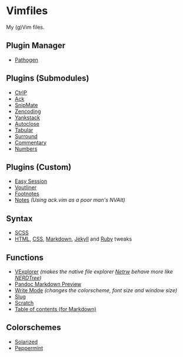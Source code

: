 # Vimfiles

My (g)Vim files.

## Plugin Manager

- [Pathogen](https://github.com/tpope/vim-pathogen "Pathogen")

## Plugins (Submodules)

- [CtrlP](https://github.com/kien/ctrlp.vim "CtrlP")
- [Ack](https://github.com/mileszs/ack.vim "Ack")
- [SnipMate](https://github.com/msanders/snipmate.vim "SnipMate")
- [Zencoding](https://github.com/mattn/zencoding-vim "Zencoding")
- [Yankstack](https://github.com/maxbrunsfeld/vim-yankstack "Yankstack")
- [Autoclose](https://github.com/Townk/vim-autoclose "Autoclose")
- [Tabular](https://github.com/godlygeek/tabular "Tabular")
- [Surround](https://github.com/tpope/vim-surround "Surround")
- [Commentary](https://github.com/tpope/vim-commentary "Commentary")
- [Numbers](https://github.com/myusuf3/numbers.vim/ "Numbers")

## Plugins (Custom)

- [Easy Session](https://github.com/gummesson/easysession.vim "Easy Session")
- [Voutliner](https://github.com/gummesson/voutliner.vim "Voutliner")
- [Footnotes](https://github.com/gummesson/footnotes.vim "Footnotes")
- [Notes](https://github.com/gummesson/vimfiles/tree/master/.vim/bundle/notes/autoload/notes.vim "Notes") *(Using ack.vim as a poor man's NVAlt)*

## Syntax

- [SCSS](https://github.com/cakebaker/scss-syntax.vim "SCSS")
- [HTML](https://github.com/gummesson/vimfiles/blob/master/.vim/bundle/tweaks/after/syntax/html.vim "HTML tweaks"), [CSS](https://github.com/gummesson/vimfiles/blob/master/.vim/bundle/tweaks/after/syntax/css.vim "CSS tweaks"), [Markdown](https://github.com/gummesson/vimfiles/blob/master/.vim/bundle/tweaks/ftplugin/markdown.vim "Markdown tweaks"), [Jekyll](https://github.com/gummesson/vimfiles/blob/master/.vim/bundle/tweaks/after/syntax/markdown.vim "Jekyll tweaks") and [Ruby](https://github.com/gummesson/vimfiles/blob/master/.vim/bundle/tweaks/ftdetect/ruby.vim "Ruby tweaks") tweaks

## Functions

- [VExplorer](https://github.com/gummesson/vimfiles/blob/master/.vimrc#L171 "VExplorer") *(makes the native file explorer [Netrw](http://vimdoc.sourceforge.net/htmldoc/pi_netrw.html "Netrw") behave more like [NERDTree](https://github.com/scrooloose/nerdtree "NERDTree"))*
- [Pandoc Markdown Preview](https://gist.github.com/4649514 "Pandoc Markdown Preview")
- [Write Mode](https://github.com/gummesson/vimfiles/blob/master/.gvimrc#L55 "Write Mode") *(changes the colorscheme, font size and window size)*
- [Slug](https://github.com/gummesson/vimfiles/blob/master/.gvimrc#L78 "Slug")
- [Scratch](https://github.com/gummesson/vimfiles/blob/master/.vimrc#L202 "Scratch")
- [Table of contents (for Markdown)](https://github.com/gummesson/vimfiles/blob/master/.gvimrc#L90 "Table of contents (for Markdown)")

## Colorschemes

- [Solarized](https://github.com/altercation/vim-colors-solarized "Solarized")
- [Peppermint](https://github.com/gummesson/vimfiles/tree/master/.vim/colors/peppermint.vim "Peppermint")